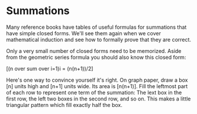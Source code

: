 # Summations

Many reference books have tables of useful formulas for summations that have simple closed forms. We'll see them again when we cover mathematical induction and see how to formally prove that they are correct.

Only a very small number of closed forms need to be memorized. Aside from the geometric series formula you should also know this closed form:

[(n over sum over i=1)i = (n(n+1))/2]

Here's one way to convince yourself it's right. On graph paper, draw a box [n] units high and [n+1] units wide. Its area is [n(n+1)]. Fill the leftmost part of each row to represent one term of the summation: The lext box in the first row, the left two boxes in the second row, and so on. This makes a little triangular pattern which fill exactly half the box.
